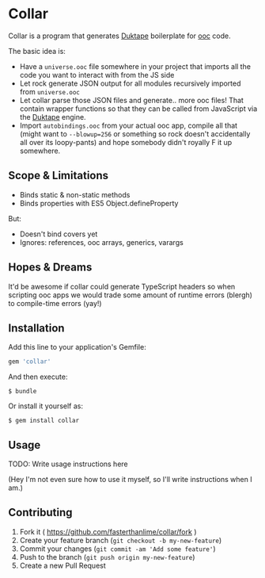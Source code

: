 # Collar

Collar is a program that generates [Duktape][] boilerplate for [ooc][] code.

[Duktape]: http://duktape.org/
[ooc]: http://ooc-lang.org/

The basic idea is:

  - Have a `universe.ooc` file somewhere in your project that imports all the
    code you want to interact with from the JS side
  - Let rock generate JSON output for all modules recursively imported from
    `universe.ooc`
  - Let collar parse those JSON files and generate.. more ooc files! That
    contain wrapper functions so that they can be called from JavaScript via
    the [Duktape][] engine.
  - Import `autobindings.ooc` from your actual ooc app, compile all that (might
    want to `--blowup=256` or something so rock doesn't accidentally all over
    its loopy-pants) and hope somebody didn't royally F it up somewhere.

## Scope & Limitations

  - Binds static & non-static methods
  - Binds properties with ES5 Object.defineProperty

But:

  - Doesn't bind covers yet
  - Ignores: references, ooc arrays, generics, varargs

## Hopes & Dreams

It'd be awesome if collar could generate TypeScript headers so when scripting
ooc apps we would trade some amount of runtime errors (blergh) to compile-time
errors (yay!)

## Installation

Add this line to your application's Gemfile:

```ruby
gem 'collar'
```

And then execute:

    $ bundle

Or install it yourself as:

    $ gem install collar

## Usage

TODO: Write usage instructions here

(Hey I'm not even sure how to use it myself, so I'll write instructions
when I am.)

## Contributing

1. Fork it ( https://github.com/fasterthanlime/collar/fork )
2. Create your feature branch (`git checkout -b my-new-feature`)
3. Commit your changes (`git commit -am 'Add some feature'`)
4. Push to the branch (`git push origin my-new-feature`)
5. Create a new Pull Request
